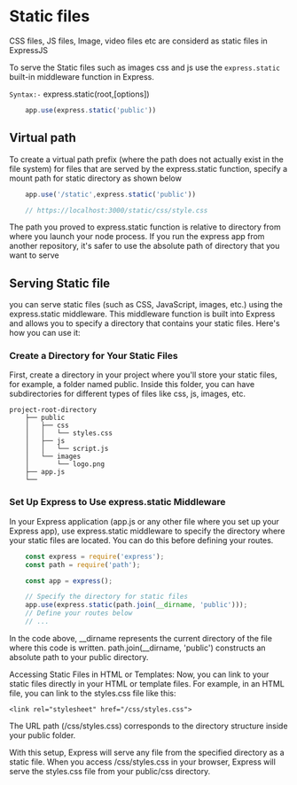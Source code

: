 # Static files

CSS files, JS files, Image, video files etc are considerd as static files in ExpressJS

To serve the Static files such as images css and js use the `express.static` built-in middleware function in Express.

`Syntax:-` express.static(root,[options])

```js
    app.use(express.static('public'))
```

## Virtual path

To create a virtual path prefix (where the path does not actually exist in the file system) for files that are served by the express.static function, specify a mount path for static directory as shown below

```js
    app.use('/static',express.static('public'))

    // https://localhost:3000/static/css/style.css
```

The path you proved to express.static function is relative to directory from where you launch your node process. If you run the express app from another repository, it's safer to use the absolute path of directory that you want to serve

## Serving Static file

you can serve static files (such as CSS, JavaScript, images, etc.) using the express.static middleware. This middleware function is built into Express and allows you to specify a directory that contains your static files. Here's how you can use it:

### Create a Directory for Your Static Files

First, create a directory in your project where you'll store your static files, for example, a folder named public. Inside this folder, you can have subdirectories for different types of files like css, js, images, etc.

```static
project-root-directory
    ├── public
    │   ├── css
    │   │   └── styles.css
    │   ├── js
    │   │   └── script.js
    │   └── images
    │       └── logo.png
    ├── app.js
    └── 
```

### Set Up Express to Use express.static Middleware

In your Express application (app.js or any other file where you set up your Express app), use express.static middleware to specify the directory where your static files are located. You can do this before defining your routes.

```js
    const express = require('express');
    const path = require('path');

    const app = express();

    // Specify the directory for static files
    app.use(express.static(path.join(__dirname, 'public')));
    // Define your routes below
    // ...
```

In the code above, __dirname represents the current directory of the file where this code is written. path.join(__dirname, 'public') constructs an absolute path to your public directory.

Accessing Static Files in HTML or Templates:
Now, you can link to your static files directly in your HTML or template files. For example, in an HTML file, you can link to the styles.css file like this:

`<link rel="stylesheet" href="/css/styles.css">`

The URL path (/css/styles.css) corresponds to the directory structure inside your public folder.

With this setup, Express will serve any file from the specified directory as a static file. When you access /css/styles.css in your browser, Express will serve the styles.css file from your public/css directory.
